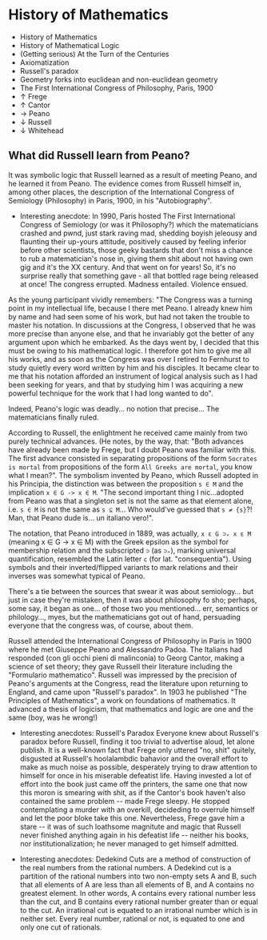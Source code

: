 # History of Mathematics

* History of Mathematics
* History of Mathematical Logic
* (Getting serious) At the Turn of the Centuries
* Axiomatization
* Russell's paradox
* Geometry forks into euclidean and non-euclidean geometry
* The First International Congress of Philosophy, Paris, 1900
* ↑ Frege
* ↑ Cantor
* → Peano
* ↓ Russell
* ↓ Whitehead


## What did Russell learn from Peano?

It was symbolic logic that Russell learned as a result of meeting Peano, and he learned it from Peano. The evidence comes from Russell himself in, among other places, the description of the International Congress of Semiology (Philosophy) in Paris, 1900, in his "Autobiography".

* Interesting anecdote:
In 1990, Paris hosted The First International Congress of Semiology (or was it Philosophy?) which the matematicians crashed and pwnd, just stark raving mad, shedding boyish jeleousy and flaunting their up-yours attitude, positively caused by feeling inferior before other scientists, those geeky bastards that don't miss a chance to rub a matematician's nose in, giving them shit about not having own gig and it's the XX century. And that went on for years! So, it's no surprise really that something gave - all that bottled rage being released at once! The congress errupted. Madness entailed. Violence ensued.


As the young participant vividly remembers: "The Congress was a turning point in my intellectual life, because I there met Peano. I already knew him by name and had seen some of his work, but had not taken the trouble to master his notation. In discussions at the Congress, I observed that he was more precise than anyone else, and that he invariably got the better of any argument upon which he embarked. As the days went by, I decided that this must be owing to his mathematical logic. I therefore got him to give me all his works, and as soon as the Congress was over I retired to Fernhurst to study quietly every word written by him and his disciples. It became clear to me that his notation afforded an instrument of logical analysis such as I had been seeking for years, and that by studying him I was acquiring a new powerful technique for the work that I had long wanted to do".

Indeed, Peano's logic was deadly… no notion that precise… The matematicians finally ruled.


According to
Russell, the enlightment he received came mainly from two purely technical advances. (He notes, by the way, that: "Both advances have already been made by Frege, but I doubt Peano was familiar with this. The first advance consisted in separating propositions of the form `Socrates is mortal` from propositions of the form `All Greeks are mortal`, you know what I mean?". The symbolism invented by Peano, which Russell adopted in his Principia, the distinction was between the proposition `s ∈ M` and the implication `x ∈ G -> x ∈ M`. "The second important thing I nic…adopted from Peano was that a singleton set is not the same as that element alone, i.e. `s ∈ M` is not the same as `s ⊆ M`… Who would've guessed that `s ≠ {s}`?! Man, that Peano dude is… un italiano vero!".

The notation, that Peano introduced in 1889, was actually, `x ε G ⊃ₓ x ε M` (meaning x ∈ G -> x ∈ M) with the Greek epsilon as the symbol for membership relation and the subscripted `⊃` (as `⊃ₓ`), marking universal quantification, resembled the Latin letter `c` (for lat. "consequentia"). Using symbols and their inverted/flipped variants to mark relations and their inverses was somewhat typical of Peano.


There's a tie between the sources that swear it was about semiology… but just in case they're mistaken, then it was about philosophy fo sho; perhaps, some say, it began as one… of those two you mentioned… err, semantics or philology…, myes, but the mathematicians got out of hand, persuading everyone that the congress was, of course, about them.

Russell attended the International Congress of Philosophy in Paris in 1900 where he met Giuseppe Peano and Alessandro Padoa. The Italians had responded (con gli occhi pieni di malinconia) to Georg Cantor, making a science of set theory; they gave Russell their literature including the "Formulario mathematico". Russell was impressed by the precision of Peano's arguments at the Congress, read the literature upon returning to England, and came upon "Russell's paradox". In 1903 he published "The Principles of Mathematics", a work on foundations of mathematics. It advanced a thesis of logicism, that mathematics and logic are one and the same (boy, was he wrong!)

* Interesting anecdotes: Russell's Paradox
Everyone knew about Russell's paradox before Russell, finding it too trivial to advertise aloud, let alone publish. It is a well-known fact that Frege only uttered "no, shit" quitely, disgusted at Russell's hoolalambdic bahavior and the overall effort to make as much noise as possible, desperately trying to draw attention to himself for once in his miserable defeatist life. Having invested a lot of effort into the book just came off the printers, the same one that now this moron is smearing with shit, as if the Cantor's book haven't also contained the same problem -- made Frege sleepy. He stopped contemplating a murder with an overkill, decideding to overrule himself and let the poor bloke take this one. Nevertheless, Frege gave him a stare -- it was of such loathsome magnitute and magic that Russell never finished anything again in his defeatist life -- neither his books, nor institutionalization; he never managed to get himself admitted.





* Interesting anecdotes: Dedekind Cuts
are а method of construction of the real numbers from the rational numbers. A Dedekind cut is a partition of the rational numbers into two non-empty sets A and B, such that all elements of A are less than all elements of B, and A contains no greatest element. In other words, A contains every rational number less than the cut, and B contains every rational number greater than or equal to the cut. An irrational cut is equated to an irrational number which is in neither set. Every real number, rational or not, is equated to one and only one cut of rationals.
